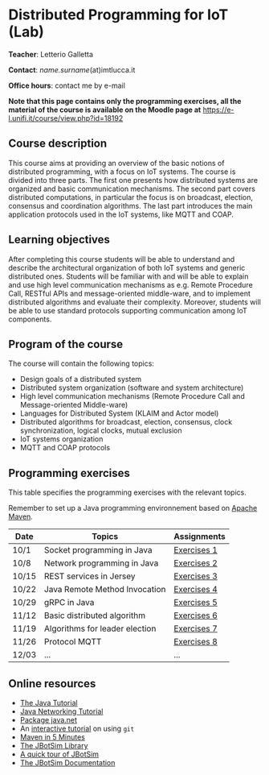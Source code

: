 # Distributed Programming for IoT (Lab)

**Teacher**: Letterio Galletta

**Contact**: *name.surname*(at)imtlucca.it

**Office hours**: contact me by e-mail

**Note that this page contains only the programming exercises,  all the material of the course is available on the Moodle page at** https://e-l.unifi.it/course/view.php?id=18192

## Course description

This course aims at providing an overview of the basic notions of distributed programming, with a focus on IoT systems. The course is divided into three parts. The first one presents how distributed systems are organized and basic communication mechanisms. The second part covers distributed computations, in particular the focus is on broadcast, election, consensus and coordination algorithms. The last part introduces the main application protocols used in the IoT systems, like MQTT and COAP.

## Learning objectives

After completing this course students will be able to understand and describe the architectural organization of both IoT systems and generic distributed ones. Students will be familiar with and will be able to explain and use high level communication mechanisms as e.g. Remote Procedure Call, RESTful APIs and message-oriented middle-ware, and to implement  distributed algorithms and evaluate their complexity. Moreover, students will be able to use standard protocols supporting communication among IoT components.

## Program of the course

The course will contain the following topics:
* Design goals of a distributed system
* Distributed system organization (software and system architecture)
* High level communication mechanisms (Remote Procedure Call and Message-oriented Middle-ware)
* Languages for Distributed System (KLAIM and Actor model)
* Distributed algorithms for broadcast, election, consensus, clock synchronization, logical clocks, mutual  exclusion
* IoT systems organization
* MQTT and COAP protocols

## Programming exercises
This table specifies the programming exercises with the relevant topics.

Remember to set up a Java programming environnement based on [Apache Maven](https://maven.apache.org/).

| Date  | Topics | Assignments|
| ------|------- |------------|
| 10/1  | Socket programming in Java    |  [Exercises 1](ex1/exercises1.org)  |
| 10/8  | Network programming in Java   |  [Exercises 2](ex2/exercises2.org)  |
| 10/15 | REST services in Jersey       |  [Exercises 3](ex3/exercises3.org)  |
| 10/22 | Java Remote Method Invocation |  [Exercises 4](ex4/exercises4.org)  |
| 10/29 | gRPC in Java                  |  [Exercises 5](ex5/exercises5.org)  |
| 11/12 | Basic distributed algorithm   |  [Exercises 6](ex6/exercises6.org)  |
| 11/19 | Algorithms for leader election|  [Exercises 7](ex7/exercises7.org)  |
| 11/26 | Protocol MQTT                 |  [Exercises 8](ex8/exercises8.org)  |
| 12/03 | ... | ... |

## Online resources
* [The Java Tutorial](https://docs.oracle.com/javase/tutorial/index.html)
* [Java Networking Tutorial](https://docs.oracle.com/javase/tutorial/networking/TOC.html)
* [Package java.net](https://docs.oracle.com/javase/8/docs/api/java/net/package-summary.html)
* An [interactive tutorial](https://learngitbranching.js.org/) on using `git`
* [Maven in 5 Minutes](https://maven.apache.org/guides/getting-started/maven-in-five-minutes.html)
* [The JBotSim Library](https://jbotsim.io/)
* [A quick tour of JBotSim](https://jbotsim.io/?p=examples/helloworld)
* [The JBotSim Documentation](https://jbotsim.io/javadoc/1.2.0/index.html?overview-summary.html)

